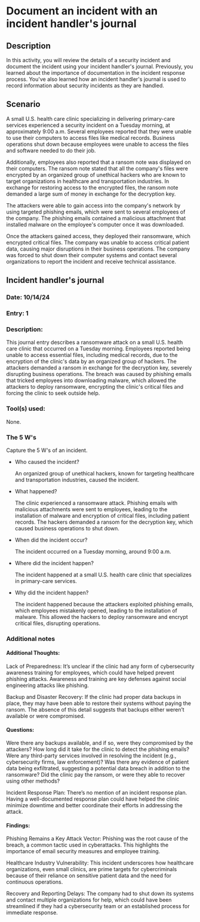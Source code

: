 <h1>Document an incident with an incident handler's journal</h1>


<h2>Description</h2>

In this activity, you will review the details of a security incident and document the incident using your incident handler's journal. Previously, you learned about the importance of documentation in the incident response process. You've also learned how an incident handler's journal is used to record information about security incidents as they are handled. 

<h2>Scenario</h2>

A small U.S. health care clinic specializing in delivering primary-care services experienced a security incident on a Tuesday morning, at approximately 9:00 a.m. Several employees reported that they were unable to use their computers to access files like medical records. Business operations shut down because employees were unable to access the files and software needed to do their job.

Additionally, employees also reported that a ransom note was displayed on their computers. The ransom note stated that all the company's files were encrypted by an organized group of unethical hackers who are known to target organizations in healthcare and transportation industries. In exchange for restoring access to the encrypted files, the ransom note demanded a large sum of money in exchange for the decryption key. 

The attackers were able to gain access into the company's network by using targeted phishing emails, which were sent to several employees of the company. The phishing emails contained a malicious attachment that installed malware on the employee's computer once it was downloaded.

Once the attackers gained access, they deployed their ransomware, which encrypted critical files. The company was unable to access critical patient data, causing major disruptions in their business operations. The company was forced to shut down their computer systems and contact several organizations to report the incident and receive technical assistance.

<h2>Incident handler's journal</h2>

<h3>Date: 10/14/24</h3>
<h3>Entry: 1</h3>

<h3>Description:</h3>

This journal entry describes a ransomware attack on a small U.S. health care clinic that occurred on a Tuesday morning. Employees reported being unable to access essential files, including medical records, due to the encryption of the clinic's data by an organized group of hackers. The attackers demanded a ransom in exchange for the decryption key, severely disrupting business operations. The breach was caused by phishing emails that tricked employees into downloading malware, which allowed the attackers to deploy ransomware, encrypting the clinic's critical files and forcing the clinic to seek outside help.

<h3>Tool(s) used:</h3>

None.

<h3>The 5 W's</h3>

Capture the 5 W's of an incident.

- Who caused the incident?
  
  An organized group of unethical hackers, known for targeting healthcare and transportation industries, caused the incident.

- What happened?
  
  The clinic experienced a ransomware attack. Phishing emails with malicious attachments were sent to employees, leading to   the installation of malware and encryption of critical files, including patient records. The hackers demanded a ransom for the decryption key, which caused business operations to shut down.

- When did the incident occur?

  The incident occurred on a Tuesday morning, around 9:00 a.m.

- Where did the incident happen?

  The incident happened at a small U.S. health care clinic that specializes in primary-care services.

- Why did the incident happen?

  The incident happened because the attackers exploited phishing emails, which employees mistakenly opened, leading to the installation of malware. This allowed the hackers to deploy ransomware and encrypt critical files, disrupting operations.

<h3>Additional notes</h3>

<h4>Additional Thoughts:</h4>
Lack of Preparedness: It’s unclear if the clinic had any form of cybersecurity awareness training for employees, which could have helped prevent phishing attacks. Awareness and training are key defenses against social engineering attacks like phishing.

Backup and Disaster Recovery: If the clinic had proper data backups in place, they may have been able to restore their systems without paying the ransom. The absence of this detail suggests that backups either weren’t available or were compromised.

<h4>Questions:</h4>
Were there any backups available, and if so, were they compromised by the attackers?
How long did it take for the clinic to detect the phishing emails?
Were any third-party services involved in resolving the incident (e.g., cybersecurity firms, law enforcement)?
Was there any evidence of patient data being exfiltrated, suggesting a potential data breach in addition to the ransomware?
Did the clinic pay the ransom, or were they able to recover using other methods?

Incident Response Plan: There’s no mention of an incident response plan. Having a well-documented response plan could have helped the clinic minimize downtime and better coordinate their efforts in addressing the attack.

<h4>Findings:</h4>
Phishing Remains a Key Attack Vector: Phishing was the root cause of the breach, a common tactic used in cyberattacks. This highlights the importance of email security measures and employee training.

Healthcare Industry Vulnerability: This incident underscores how healthcare organizations, even small clinics, are prime targets for cybercriminals because of their reliance on sensitive patient data and the need for continuous operations.

Recovery and Reporting Delays: The company had to shut down its systems and contact multiple organizations for help, which could have been streamlined if they had a cybersecurity team or an established process for immediate response.
